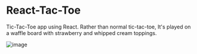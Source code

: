# React-Tac-Toe
Tic-Tac-Toe app using React. Rather than normal tic-tac-toe, It's played on a waffle board with strawberry and whipped cream toppings. 

![image](https://github.com/user-attachments/assets/3ac02eef-5b12-4831-b0dd-5d1efad57b4d)
